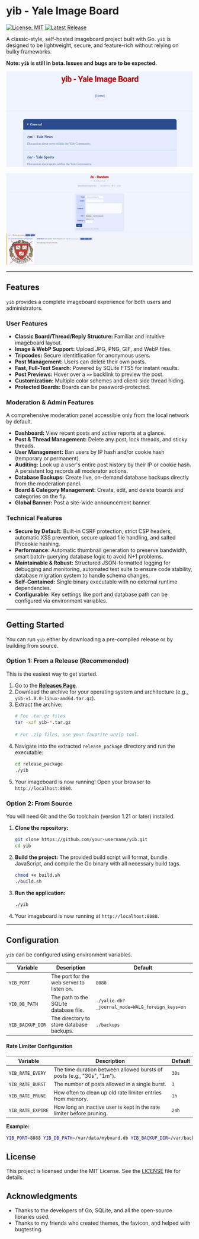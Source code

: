 # yib - Yale Image Board

[![License: MIT](https://img.shields.io/badge/License-MIT-yellow.svg)](https://opensource.org/licenses/MIT)
[![Latest Release](https://img.shields.io/github/v/release/ericsong1911/yib)](https://github.com/ericsong1911/yib/releases/latest)

A classic-style, self-hosted imageboard project built with Go. `yib` is designed to be lightweight, secure, and feature-rich without relying on bulky frameworks.

**Note: `yib` is still in beta. Issues and bugs are to be expected.**

![Screenshot of yib home](docs/SCREENSHOT1.png)

![Screenshot of yib board](docs/SCREENSHOT2.png)

---

## Features

`yib` provides a complete imageboard experience for both users and administrators.

### User Features
*   **Classic Board/Thread/Reply Structure:** Familiar and intuitive imageboard layout.
*   **Image & WebP Support:** Upload JPG, PNG, GIF, and WebP files.
*   **Tripcodes:** Secure identitfication for anonymous users.
*   **Post Management:** Users can delete their own posts.
*   **Fast, Full-Text Search:** Powered by SQLite FTS5 for instant results.
*   **Post Previews:** Hover over a `>>` backlink to preview the post.
*   **Customization:** Multiple color schemes and client-side thread hiding.
*   **Protected Boards:** Boards can be password-protected.

### Moderation & Admin Features
A comprehensive moderation panel accessible only from the local network by default.
*   **Dashboard:** View recent posts and active reports at a glance.
*   **Post & Thread Management:** Delete any post, lock threads, and sticky threads.
*   **User Management:** Ban users by IP hash and/or cookie hash (temporary or permanent).
*   **Auditing:** Look up a user's entire post history by their IP or cookie hash. A persistent log records all moderator actions.
*   **Database Backups:** Create live, on-demand database backups directly from the moderation panel.
*   **Board & Category Management:** Create, edit, and delete boards and categories on the fly.
*   **Global Banner:** Post a site-wide announcement banner.

### Technical Features
*   **Secure by Default:** Built-in CSRF protection, strict CSP headers, automatic XSS prevention, secure upload file handling, and salted IP/cookie hashing.
*   **Performance:** Automatic thumbnail generation to preserve bandwidth, smart batch-querying database logic to avoid N+1 problems.
*   **Maintainable & Robust:** Structured JSON-formatted logging for debugging and monitoring, automated test suite to ensure code stability, database migration system to handle schema changes.
*   **Self-Contained:** Single binary executable with no external runtime dependencies.
*   **Configurable:** Key settings like port and database path can be configured via environment variables.

---

## Getting Started

You can run `yib` either by downloading a pre-compiled release or by building from source.

### Option 1: From a Release (Recommended)

This is the easiest way to get started.

1.  Go to the [**Releases Page**](https://github.com/ericsong1911/yib/releases/latest).
2.  Download the archive for your operating system and architecture (e.g., `yib-v1.0.0-linux-amd64.tar.gz`).
3.  Extract the archive:
    ```bash
    # For .tar.gz files
    tar -xzf yib-*.tar.gz
    
    # For .zip files, use your favorite unzip tool.
    ```
4.  Navigate into the extracted `release_package` directory and run the executable:
    ```bash
    cd release_package
    ./yib
    ```
5.  Your imageboard is now running! Open your browser to `http://localhost:8080`.

### Option 2: From Source

You will need Git and the Go toolchain (version 1.21 or later) installed.

1.  **Clone the repository:**
    ```bash
    git clone https://github.com/your-username/yib.git
    cd yib
    ```
2.  **Build the project:**
    The provided build script will format, bundle JavaScript, and compile the Go binary with all necessary build tags.
    ```bash
    chmod +x build.sh
    ./build.sh
    ```
3.  **Run the application:**
    ```bash
    ./yib
    ```
4.  Your imageboard is now running at `http://localhost:8080`.

---

## Configuration

`yib` can be configured using environment variables.

| Variable        | Description                              | Default                                         |
| --------------- | ---------------------------------------- | ----------------------------------------------- |
| `YIB_PORT`      | The port for the web server to listen on.| `8080`                                          |
| `YIB_DB_PATH`   | The path to the SQLite database file.    | `./yalie.db?_journal_mode=WAL&_foreign_keys=on` |
| `YIB_BACKUP_DIR`| The directory to store database backups. | `./backups`                                     |

#### Rate Limiter Configuration
| Variable         | Description                                                            | Default          |
| ---------------- | ---------------------------------------------------------------------- | ---------------- |
| `YIB_RATE_EVERY` | The time duration between allowed bursts of posts (e.g., "30s", "1m"). | `30s`            |
| `YIB_RATE_BURST` | The number of posts allowed in a single burst.                         | `3`              |
| `YIB_RATE_PRUNE` | How often to clean up old rate limiter entries from memory.            | `1h`             |
| `YIB_RATE_EXPIRE`| How long an inactive user is kept in the rate limiter before pruning.  | `24h`            |


**Example:**
```bash
YIB_PORT=8888 YIB_DB_PATH=/var/data/myboard.db YIB_BACKUP_DIR=/var/backups ./yib
```

## License

This project is licensed under the MIT License. See the [LICENSE](LICENSE) file for details.

## Acknowledgments

*   Thanks to the developers of Go, SQLite, and all the open-source libraries used.
*   Thanks to my friends who created themes, the favicon, and helped with bugtesting.